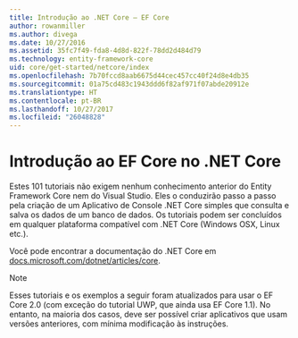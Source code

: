 ```yaml
---
title: Introdução ao .NET Core – EF Core
author: rowanmiller
ms.author: divega
ms.date: 10/27/2016
ms.assetid: 35fc7f49-fda8-4d8d-822f-78dd2d484d79
ms.technology: entity-framework-core
uid: core/get-started/netcore/index
ms.openlocfilehash: 7b70fccd8aab6675d44cec457cc40f24d8e4db35
ms.sourcegitcommit: 01a75cd483c1943ddd6f82af971f07abde20912e
ms.translationtype: HT
ms.contentlocale: pt-BR
ms.lasthandoff: 10/27/2017
ms.locfileid: "26048828"
---
```

# <a name="getting-started-with-ef-core-on-net-core"></a>Introdução ao EF Core no .NET Core

Estes 101 tutoriais não exigem nenhum conhecimento anterior do Entity Framework Core nem do Visual Studio. Eles o conduzirão passo a passo pela criação de um Aplicativo de Console .NET Core simples que consulta e salva os dados de um banco de dados. Os tutoriais podem ser concluídos em qualquer plataforma compatível com .NET Core (Windows OSX, Linux etc.).

Você pode encontrar a documentação do .NET Core em [docs.microsoft.com/dotnet/articles/core](https://docs.microsoft.com/dotnet/articles/core/).

> [!NOTE]  
> Esses tutoriais e os exemplos a seguir foram atualizados para usar o EF Core 2.0 (com exceção do tutorial UWP, que ainda usa EF Core 1.1). No entanto, na maioria dos casos, deve ser possível criar aplicativos que usam versões anteriores, com mínima modificação às instruções.
